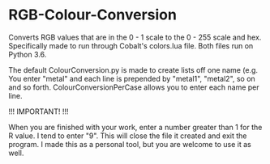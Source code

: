 # RGB-Colour-Conversion
Converts RGB values that are in the 0 - 1 scale to the 0 - 255 scale and hex. Specifically made to run through Cobalt's colors.lua file. Both files run on Python 3.6.

The default ColourConversion.py is made to create lists off one name (e.g. You enter "metal" and each line is prepended by "metal1", "metal2", so on and so forth. ColourConversionPerCase allows you to enter each name per line.


!!! IMPORTANT! !!!

When you are finished with your work, enter a number greater than 1 for the R value. I tend to enter "9". This will close the file it created and exit the program. I made this as a personal tool, but you are welcome to use it as well.
